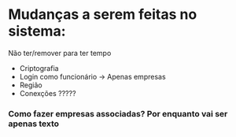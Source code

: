 # Mudanças a serem feitas no sistema:

Não ter/remover para ter tempo
- Criptografia
- Login como funcionário -> Apenas empresas
- Região
- Conexções ????? 



### Como fazer empresas associadas? Por enquanto vai ser apenas texto

